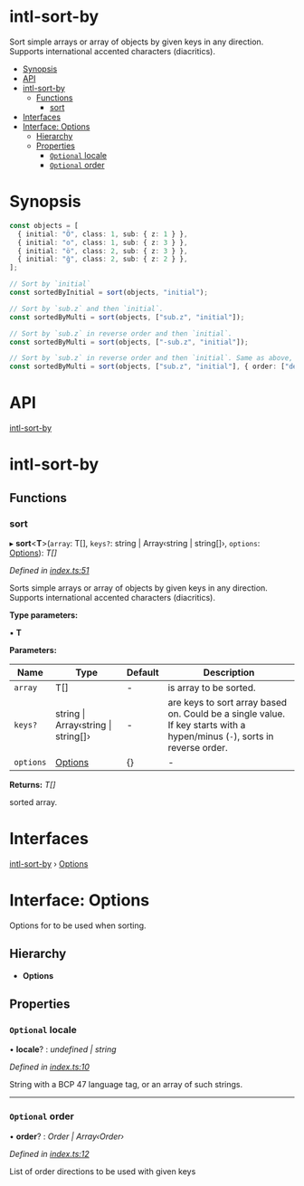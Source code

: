 # intl-sort-by



Sort simple arrays or array of objects by given keys in any direction. Supports international accented characters (diacritics).

<!-- START doctoc generated TOC please keep comment here to allow auto update -->
<!-- DON'T EDIT THIS SECTION, INSTEAD RE-RUN doctoc TO UPDATE -->


- [Synopsis](#synopsis)
- [API](#api)
- [intl-sort-by](#intl-sort-by)
  - [Functions](#functions)
    - [sort](#sort)
- [Interfaces](#interfaces)
- [Interface: Options](#interface-options)
  - [Hierarchy](#hierarchy)
  - [Properties](#properties)
    - [`Optional` locale](#optional-locale)
    - [`Optional` order](#optional-order)

<!-- END doctoc generated TOC please keep comment here to allow auto update -->


# Synopsis

```ts
const objects = [
  { initial: "Ö", class: 1, sub: { z: 1 } },
  { initial: "o", class: 1, sub: { z: 3 } },
  { initial: "ö", class: 2, sub: { z: 3 } },
  { initial: "ğ", class: 2, sub: { z: 2 } },
];

// Sort by `initial`
const sortedByInitial = sort(objects, "initial");

// Sort by `sub.z` and then `initial`.
const sortedByMulti = sort(objects, ["sub.z", "initial"]);

// Sort by `sub.z` in reverse order and then `initial`.
const sortedByMulti = sort(objects, ["-sub.z", "initial"]);

// Sort by `sub.z` in reverse order and then `initial`. Same as above, but with options.
const sortedByMulti = sort(objects, ["sub.z", "initial"], { order: ["desc", "asc"] });
```

# API


<a name="readmemd"></a>

[intl-sort-by](#readmemd)

# intl-sort-by

## Functions

###  sort

▸ **sort**<**T**>(`array`: T[], `keys?`: string | Array‹string | string[]›, `options`: [Options](#interfacesoptionsmd)): *T[]*

*Defined in [index.ts:51](https://github.com/ozum/intl-sort-by/blob/4532c4b/src/index.ts#L51)*

Sorts simple arrays or array of objects by given keys in any direction. Supports international accented characters (diacritics).

**Type parameters:**

▪ **T**

**Parameters:**

Name | Type | Default | Description |
------ | ------ | ------ | ------ |
`array` | T[] | - | is array to be sorted. |
`keys?` | string &#124; Array‹string &#124; string[]› | - | are keys to sort array based on. Could be a single value. If key starts with a hypen/minus (`-`), sorts in reverse order. |
`options` | [Options](#interfacesoptionsmd) |  {} | - |

**Returns:** *T[]*

sorted array.

# Interfaces


<a name="interfacesoptionsmd"></a>

[intl-sort-by](#readmemd) › [Options](#interfacesoptionsmd)

# Interface: Options

Options for to be used when sorting.

## Hierarchy

* **Options**

## Properties

### `Optional` locale

• **locale**? : *undefined | string*

*Defined in [index.ts:10](https://github.com/ozum/intl-sort-by/blob/4532c4b/src/index.ts#L10)*

String with a BCP 47 language tag, or an array of such strings.

___

### `Optional` order

• **order**? : *Order | Array‹Order›*

*Defined in [index.ts:12](https://github.com/ozum/intl-sort-by/blob/4532c4b/src/index.ts#L12)*

List of order directions to be used with given keys

